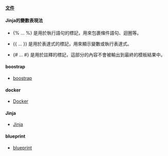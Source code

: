 #### [文件](https://flask.palletsprojects.com/en/3.0.x/quickstart/#rendering-templates)

#### Jinja的變數表現法
- {% ... %} 是用於執行語句的標記，用來包裹條件語句、迴圈等。

- {{ ... }} 是用於表達式的標記，用來顯示變數或執行表達式。

- {# ... #} 是用於註釋的標記，這部分的內容不會被輸出到最終的模板結果中。

#### boostrap
- [boostrap](https://getbootstrap.com/docs/5.3/layout/breakpoints/)

#### docker
- [Docker](https://philipzheng.gitbook.io/docker_practice/basic_concept/repository)

#### Jinja
- [Jinja](https://jinja.palletsprojects.com/en/3.1.x/templates/)

#### blueprint
- [blueprint](https://medium.com/seaniap/python-web-flask-blueprints-%E8%A7%A3%E6%B1%BA%E5%A4%A7%E6%9E%B6%E6%A7%8B%E7%9A%84%E7%B6%B2%E7%AB%99-1f9878312526)

